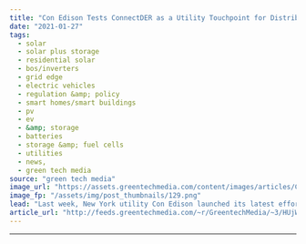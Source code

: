 ```yaml
---
title: "Con Edison Tests ConnectDER as a Utility Touchpoint for Distributed Energy"
date: "2021-01-27"
tags: 
  - solar
  - solar plus storage 
  - residential solar
  - bos/inverters
  - grid edge
  - electric vehicles
  - regulation &amp; policy
  - smart homes/smart buildings
  - pv
  - ev
  - &amp; storage
  - batteries
  - storage &amp; fuel cells
  - utilities
  - news,
  - green tech media
source: "green tech media"
image_url: "https://assets.greentechmedia.com/content/images/articles/ConnectDEr-V3-with-inverter.jpg"
image_fp: "/assets/img/post_thumbnails/129.png"
lead: "Last week, New York utility Con Edison launched its latest effort to smooth the way for customers to install rooftop solar — and to feed the utility's growing hunger for data on how that solar can be integrated into its grid. The tool it’s using, bui ..."
article_url: "http://feeds.greentechmedia.com/~r/GreentechMedia/~3/HUjWEjK3cOQ/connectder-and-con-edison-see-the-meter-collar-as-distributed-energy-control-hub"
---
```


---
